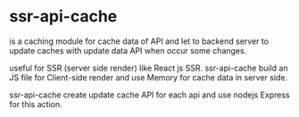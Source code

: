 # ssr-api-cache
is a caching module for cache data of API and let to backend server to 
 update caches with update data API when occur some changes.
 
 useful for SSR (server side render) like React js SSR. ssr-api-cache build an JS file 
for Client-side render and use Memory for cache data in server side.

ssr-api-cache create update cache API for each api and use nodejs Express for this action.
 